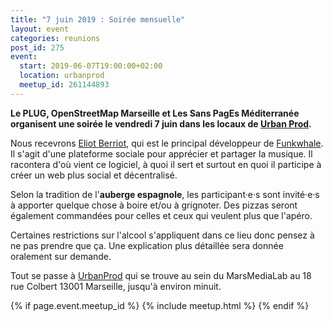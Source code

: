 ```yaml
---
title: "7 juin 2019 : Soirée mensuelle"
layout: event
categories: reunions
post_id: 275
event:
  start: 2019-06-07T19:00:00+02:00
  location: urbanprod
  meetup_id: 261144893
---
```


**Le PLUG, OpenStreetMap Marseille et Les Sans PagEs Méditerranée organisent une soirée le vendredi 7 juin dans les locaux de [Urban Prod](http://www.urbanprod.net).**

Nous recevrons [Eliot Berriot](https://funkwhale.audio/fr_FR/contact), qui est le principal développeur de [Funkwhale](https://funkwhale.audio/). Il s'agit d'une plateforme sociale pour apprécier et partager la musique.
Il racontera d'où vient ce logiciel, à quoi il sert et surtout en quoi il participe à créer un web plus social et décentralisé.

Selon la tradition de l'**auberge espagnole**, les participant·e·s sont invité·e·s à apporter quelque chose à boire et/ou à grignoter. Des pizzas seront également commandées pour celles et ceux qui veulent plus que l'apéro.

Certaines restrictions sur l'alcool s'appliquent dans ce lieu donc pensez à ne pas prendre que ça. Une explication plus détaillée sera donnée oralement sur demande.

Tout se passe à [UrbanProd](http://www.urbanprod.net) qui se trouve au sein du MarsMediaLab au 18 rue Colbert 13001 Marseille, jusqu'à environ minuit.

{% if page.event.meetup_id %}
  {% include meetup.html %}
{% endif %}
